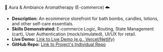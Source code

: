 🌿 Aura & Ambiance Aromatherapy (E-commerce) ☁️ 
* **Description:** An ecommerce storefront for bath bombs, candles, lotions, and other self-care essentials.
* **Skills Demonstrated:** E-commerce Logic, Routing, State Management (cart), User Authentication (mock/simulated), UI/UX for retail.
* **Live Demo:** [Link to Live Demo (e.g., Vercel/Netlify)](https://cosmic-cutie-dashboard.vercel.app)
* **GitHub Repo:** [Link to Project's Individual Repo](https://github.com/your-username/cosmic-cutie-dashboard)


